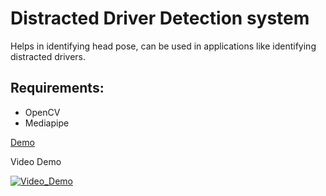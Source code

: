 # Distracted Driver Detection system
Helps in identifying head pose, can be used in applications like identifying distracted drivers.


## Requirements:

- OpenCV
- Mediapipe



[Demo](https://youtu.be/R870gpDBxLs)

Video Demo

[![Video_Demo](https://img.youtube.com/vi/R870gpDBxLs/0.jpg)](https://www.youtube.com/watch?v=R870gpDBxLs)

